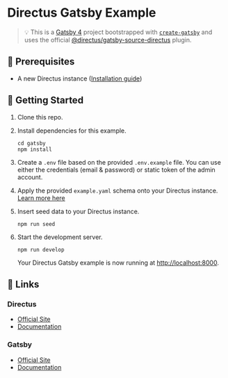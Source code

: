 # Directus Gatsby Example

>💡 This is a [Gatsby 4](https://www.gatsbyjs.com/) project bootstrapped with [`create-gatsby`](https://github.com/gatsbyjs/gatsby/tree/master/packages/create-gatsby) and uses the official [@directus/gatsby-source-directus](https://github.com/directus/directus/tree/main/packages/gatsby-source-directus) plugin.

## 📌 Prerequisites

- A new Directus instance ([Installation guide](https://docs.directus.io/getting-started/installation/))

## 🚀 Getting Started

1. Clone this repo.

2. Install dependencies for this example.

   ```shell
   cd gatsby
   npm install
   ```

3. Create a `.env` file based on the provided `.env.example` file. You can use either the credentials (email & password) or static token of the admin account.

4. Apply the provided `example.yaml` schema onto your Directus instance. [Learn more here](https://docs.directus.io/reference/cli/#applying-a-snapshot)

5. Insert seed data to your Directus instance.

   ```shell
   npm run seed
   ```

6. Start the development server.

   ```shell
   npm run develop
   ```

   Your Directus Gatsby example is now running at <http://localhost:8000>.

## 🔗 Links

### Directus

- [Official Site](https://directus.io/)
- [Documentation](https://docs.directus.io/)

### Gatsby

- [Official Site](https://www.gatsbyjs.com/)
- [Documentation](https://www.gatsbyjs.com/docs)
